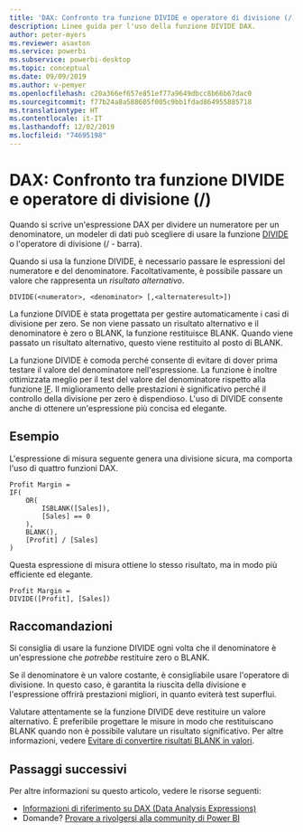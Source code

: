 ```yaml
---
title: 'DAX: Confronto tra funzione DIVIDE e operatore di divisione (/)'
description: Linee guida per l'uso della funzione DIVIDE DAX.
author: peter-myers
ms.reviewer: asaxton
ms.service: powerbi
ms.subservice: powerbi-desktop
ms.topic: conceptual
ms.date: 09/09/2019
ms.author: v-pemyer
ms.openlocfilehash: c20a366ef657e851ef77a9649dbcc8b66b67dac0
ms.sourcegitcommit: f77b24a8a588605f005c9bb1fdad864955885718
ms.translationtype: HT
ms.contentlocale: it-IT
ms.lasthandoff: 12/02/2019
ms.locfileid: "74695198"
---
```

# <a name="dax-divide-function-vs-divide-operator-"></a>DAX: Confronto tra funzione DIVIDE e operatore di divisione (/)

Quando si scrive un'espressione DAX per dividere un numeratore per un denominatore, un modeler di dati può scegliere di usare la funzione [DIVIDE](/dax/divide-function-dax) o l'operatore di divisione (/ - barra).

Quando si usa la funzione DIVIDE, è necessario passare le espressioni del numeratore e del denominatore. Facoltativamente, è possibile passare un valore che rappresenta un _risultato alternativo_.

```dax
DIVIDE(<numerator>, <denominator> [,<alternateresult>])
```

La funzione DIVIDE è stata progettata per gestire automaticamente i casi di divisione per zero. Se non viene passato un risultato alternativo e il denominatore è zero o BLANK, la funzione restituisce BLANK. Quando viene passato un risultato alternativo, questo viene restituito al posto di BLANK.

La funzione DIVIDE è comoda perché consente di evitare di dover prima testare il valore del denominatore nell'espressione. La funzione è inoltre ottimizzata meglio per il test del valore del denominatore rispetto alla funzione [IF](/dax/if-function-dax). Il miglioramento delle prestazioni è significativo perché il controllo della divisione per zero è dispendioso. L'uso di DIVIDE consente anche di ottenere un'espressione più concisa ed elegante.

## <a name="example"></a>Esempio

L'espressione di misura seguente genera una divisione sicura, ma comporta l'uso di quattro funzioni DAX.

```dax
Profit Margin =
IF(
    OR(
        ISBLANK([Sales]),
        [Sales] == 0
    ),
    BLANK(),
    [Profit] / [Sales]
)
```

Questa espressione di misura ottiene lo stesso risultato, ma in modo più efficiente ed elegante.

```dax
Profit Margin =
DIVIDE([Profit], [Sales])
```

## <a name="recommendations"></a>Raccomandazioni

Si consiglia di usare la funzione DIVIDE ogni volta che il denominatore è un'espressione che _potrebbe_ restituire zero o BLANK.

Se il denominatore è un valore costante, è consigliabile usare l'operatore di divisione. In questo caso, è garantita la riuscita della divisione e l'espressione offrirà prestazioni migliori, in quanto eviterà test superflui.

Valutare attentamente se la funzione DIVIDE deve restituire un valore alternativo. È preferibile progettare le misure in modo che restituiscano BLANK quando non è possibile valutare un risultato significativo. Per altre informazioni, vedere [Evitare di convertire risultati BLANK in valori](dax-avoid-converting-blank.md).

## <a name="next-steps"></a>Passaggi successivi

Per altre informazioni su questo articolo, vedere le risorse seguenti:

- [Informazioni di riferimento su DAX (Data Analysis Expressions)](/dax/)
- Domande? [Provare a rivolgersi alla community di Power BI](https://community.powerbi.com/)
